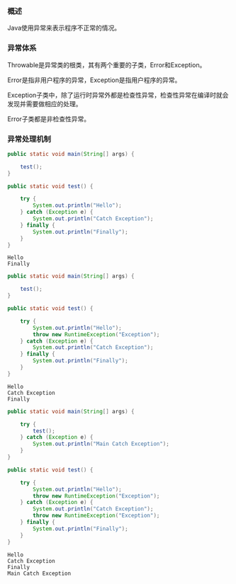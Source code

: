 ### 概述

Java使用异常来表示程序不正常的情况。

### 异常体系

Throwable是异常类的根类，其有两个重要的子类，Error和Exception。

Error是指非用户程序的异常，Exception是指用户程序的异常。

Exception子类中，除了运行时异常外都是检查性异常，检查性异常在编译时就会发现并需要做相应的处理。

Error子类都是非检查性异常。

### 异常处理机制

``` java
public static void main(String[] args) {

    test();
}

public static void test() {

    try {
        System.out.println("Hello");
    } catch (Exception e) {
        System.out.println("Catch Exception");
    } finally {
        System.out.println("Finally");
    }
}
```

``` text
Hello
Finally
```

``` java
public static void main(String[] args) {

    test();
}

public static void test() {

    try {
        System.out.println("Hello");
        throw new RuntimeException("Exception");
    } catch (Exception e) {
        System.out.println("Catch Exception");
    } finally {
        System.out.println("Finally");
    }
}
```

``` text
Hello
Catch Exception
Finally
```

``` java
public static void main(String[] args) {

    try {
        test();
    } catch (Exception e) {
        System.out.println("Main Catch Exception");
    }
}

public static void test() {

    try {
        System.out.println("Hello");
        throw new RuntimeException("Exception");
    } catch (Exception e) {
        System.out.println("Catch Exception");
        throw new RuntimeException("Exception");
    } finally {
        System.out.println("Finally");
    }
}
```

``` text
Hello
Catch Exception
Finally
Main Catch Exception
```